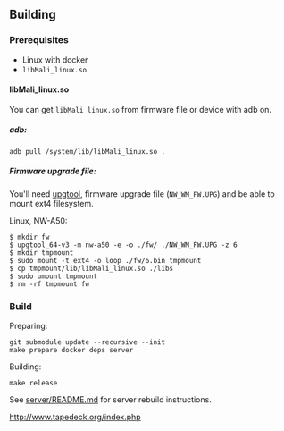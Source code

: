 ## Building

### Prerequisites

- Linux with docker
- `libMali_linux.so`

#### libMali_linux.so

You can get `libMali_linux.so` from firmware file or device with adb on.

##### adb:

```shell
adb pull /system/lib/libMali_linux.so .
```

##### Firmware upgrade file:

You'll need [upgtool](https://www.rockbox.org/wiki/SonyNWUPGTool#Getting_the_tool), firmware upgrade
file (`NW_WM_FW.UPG`) and be able to mount ext4 filesystem.

Linux, NW-A50:

```shell
$ mkdir fw
$ upgtool_64-v3 -m nw-a50 -e -o ./fw/ ./NW_WM_FW.UPG -z 6
$ mkdir tmpmount
$ sudo mount -t ext4 -o loop ./fw/6.bin tmpmount
$ cp tmpmount/lib/libMali_linux.so ./libs
$ sudo umount tmpmount
$ rm -rf tmpmount fw
```

### Build

Preparing:

```shell
git submodule update --recursive --init
make prepare docker deps server
```

Building:

```shell
make release
```

See [server/README.md](./server/README.md) for server rebuild instructions.

http://www.tapedeck.org/index.php
